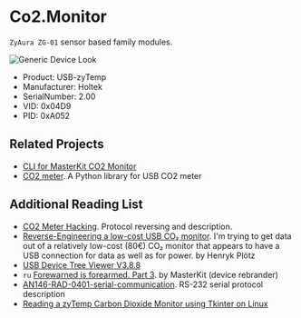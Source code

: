 # Co2.Monitor

`ZyAura ZG-01` sensor based family modules.

![Generic Device Look](https://user-images.githubusercontent.com/22738239/73683926-7a247c80-46c3-11ea-99cb-a086262aa693.jpg)

- Product: USB-zyTemp
- Manufacturer: Holtek
- SerialNumber: 2.00
- VID: 0x04D9
- PID: 0xA052

## Related Projects

- [CLI for MasterKit CO2 Monitor](https://github.com/dmage/co2mon)
- [CO2 meter](https://github.com/vfilimonov/co2meter). A Python library for USB CO2 meter

## Additional Reading List

- [CO2 Meter Hacking](https://revspace.nl/CO2MeterHacking). Protocol reversing and description.
- [Reverse-Engineering a low-cost USB CO₂ monitor](https://hackaday.io/project/5301-reverse-engineering-a-low-cost-usb-co-monitor). I'm trying to get data out of a relatively low-cost (80€) CO₂ monitor that appears to have a USB connection for data as well as for power. by Henryk Plötz
- [USB Device Tree Viewer V3.8.8](https://www.uwe-sieber.de/usbtreeview_e.html)
- `ru` [Forewarned is forearmed. Part 3](https://habr.com/ru/companies/masterkit/articles/248403/). by MasterKit (device rebrander)
- [AN146-RAD-0401-serial-communication](http://co2meters.com/Documentation/AppNotes/AN146-RAD-0401-serial-communication.pdf). RS-232 serial protocol description
- [Reading a zyTemp Carbon Dioxide Monitor using Tkinter on Linux](https://blog.tfiu.de/reading-a-zytemp-carbon-dioxide-monitor-using-tkinter-on-linux.html)
